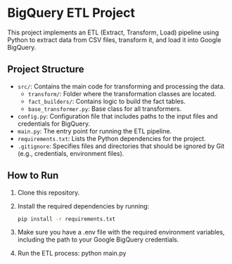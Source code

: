 # BigQuery ETL Project

This project implements an ETL (Extract, Transform, Load) pipeline using Python to extract data from CSV files, transform it, and load it into Google BigQuery.

## Project Structure

- `src/`: Contains the main code for transforming and processing the data.
  - `transform/`: Folder where the transformation classes are located.
  - `fact_builders/`: Contains logic to build the fact tables.
  - `base_transformer.py`: Base class for all transformers.
- `config.py`: Configuration file that includes paths to the input files and credentials for BigQuery.
- `main.py`: The entry point for running the ETL pipeline.
- `requirements.txt`: Lists the Python dependencies for the project.
- `.gitignore`: Specifies files and directories that should be ignored by Git (e.g., credentials, environment files).

## How to Run

1. Clone this repository.
2. Install the required dependencies by running:
   ```bash
   pip install -r requirements.txt
   
3. Make sure you have a .env file with the required environment variables, including the path to your Google BigQuery credentials.

4. Run the ETL process:
   python main.py
